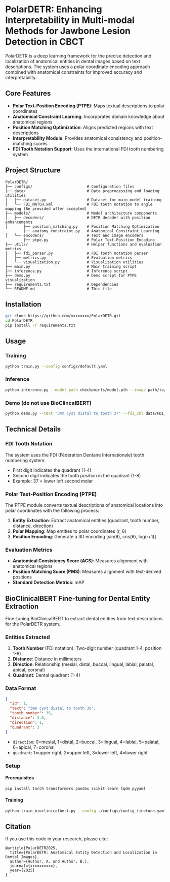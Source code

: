 # PolarDETR:  Enhancing Interpretability in Multi-modal Methods for Jawbone Lesion Detection in CBCT

PolarDETR is a deep learning framework for the precise detection and localization of anatomical entities in dental images based on text descriptions. The system uses a polar coordinate encoding approach combined with anatomical constraints for improved accuracy and interpretability.

## Core Features

- **Polar Text-Position Encoding (PTPE)**: Maps textual descriptions to polar coordinates
- **Anatomical Constraint Learning**: Incorporates domain knowledge about anatomical regions
- **Position Matching Optimization**: Aligns predicted regions with text descriptions
- **Interpretability Module**: Provides anatomical consistency and position-matching scores
- **FDI Tooth Notation Support**: Uses the international FDI tooth numbering system

## Project Structure

```
PolarDETR/
├── configs/                        # Configuration files
├── data/                           # Data preprocessing and loading utilities
│   ├── dataset.py                  # Dataset for main model training
│   └── FDI_MATCH.xml               # FDI tooth notation to angle mapping (Be provided after accepted)
├── models/                         # Model architecture components
│   ├── decoders/                   # DETR decoder with position enhancements
│       ├── position_matching.py    # Position Matching Optimization
        ├── anatomy_constraint.py   # Anatomical Constraint Learning
│   └── encoders/                   # Text and image encoders
        ├── ptpe.py                 # Polar Text-Position Encoding
├── utils/                          # Helper functions and evaluation metrics
│   ├── fdi_parser.py               # FDI tooth notation parser
│   ├── metrics.py                  # Evaluation metrics
│   └── visualization.py            # Visualization utilities
├── main.py                         # Main training script
├── inference.py                    # Inference script
├── demo.py                         # Demo script for PTPE visualization
├── requirements.txt                # Dependencies
└── README.md                       # This file
```

## Installation

```bash
git clone https://github.com/xxxxxxxx/PolarDETR.git
cd PolarDETR
pip install -r requirements.txt
```

## Usage

### Training

```bash
python train.py --config configs/default.yaml
```

### Inference

```bash
python inference.py --model_path checkpoints/model.pth --image path/to/image.dcm --text "3mm cyst distal to tooth 37"
```

### Demo (do not use BioClincalBERT)

```bash
python demo.py --text "3mm cyst distal to tooth 37" --fdi_xml data/FDI_MATCH.xml
```

## Technical Details

### FDI Tooth Notation

The system uses the FDI (Fédération Dentaire Internationale) tooth numbering system:

- First digit indicates the quadrant (1-4)
- Second digit indicates the tooth position in the quadrant (1-8)
- Example: 37 = lower left second molar

### Polar Text-Position Encoding (PTPE)

The PTPE module converts textual descriptions of anatomical locations into polar coordinates with the following process:

1. **Entity Extraction**: Extract anatomical entities (quadrant, tooth number, distance, direction)
2. **Polar Mapping**: Map entities to polar coordinates (r, θ)
3. **Position Encoding**: Generate a 3D encoding [sin(θ), cos(θ), log(r+1)]

### Evaluation Metrics

- **Anatomical Consistency Score (ACS)**: Measures alignment with anatomical regions
- **Position Matching Score (PMS)**: Measures alignment with text-derived positions
- **Standard Detection Metrics**: mAP

## BioClinicalBERT Fine-tuning for Dental Entity Extraction

Fine-tuning BioClinicalBERT to extract dental entities from text descriptions for the PolarDETR system.

### Entities Extracted

1. **Tooth Number** (FDI notation): Two-digit number (quadrant 1-4, position 1-8)
2. **Distance**: Distance in millimeters
3. **Direction**: Relationship (mesial, distal, buccal, lingual, labial, palatal, apical, coronal)
4. **Quadrant**: Dental quadrant (1-4)

### Data Format

```json
{
  "id": 1,
  "text": "3mm cyst distal to tooth 36",
  "tooth_number": 36,
  "distance": 3.0,
  "direction": 1,
  "quadrant": 3
}
```

- `direction`: 0=mesial, 1=distal, 2=buccal, 3=lingual, 4=labial, 5=palatal, 6=apical, 7=coronal
- `quadrant`: 1=upper right, 2=upper left, 3=lower left, 4=lower right

### Setup

#### Prerequisites

```bash
pip install torch transformers pandas scikit-learn tqdm pyyaml
```

#### Training

```bash
python train_bioclinicalbert.py --config ./configs/config_finetune.yaml
```

## Citation

If you use this code in your research, please cite:

```
@article{PolarDETR2025,
  title={PolarDETR: Anatomical Entity Detection and Localization in Dental Images},
  author={Author, A. and Author, B.},
  journal={xxxxxxxxxx},
  year={2025}
}
```
